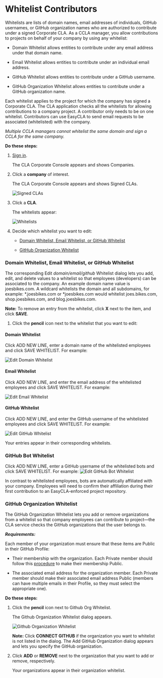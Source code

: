 # Whitelist Contributors

Whitelists are lists of domain names, email addresses of individuals, GitHub usernames, or GitHub organization names who are authorized to contribute under a signed Corporate CLA. As a CCLA manager, you allow contributions to projects on behalf of your company by using any whitelist:

* Domain Whitelist allows entities to contribute under any email address under that domain name.

* Email Whitelist allows entities to contribute under an individual email address.

* GitHub Whitelist allows entities to contribute under a GitHub username.

* GitHub Organization Whitelist allows entities to contribute under a GitHub organization name.

Each whitelist applies to the project for which the company has signed a Corporate CLA. The CLA application checks all the whitelists for allowing contributions to a company project. A contributor only needs to be on one whitelist. Contributors can use EasyCLA to send email requests to be associated (whitelisted) with the company.

_Multiple CCLA managers cannot whitelist the same domain and sign a CCLA for the same company._

**Do these steps:**

1. [Sign in](sign-in-to-the-cla-corporate-console.md).

   The CLA Corporate Console appears and shows Companies.

1. Click a **company** of interest.

   The CLA Corporate Console appears and shows Signed CLAs.

   ![Signed CLAs](imgs/cla-signed-clas.png)

1. Click a **CLA**.

   The whitelists appear:

   ![Whitelists](imgs/cla-whitelists.png)

1. Decide which whitelist you want to edit:

    + [Domain Whitelist, Email Whitelist, or GitHub Whitelist](#domain-whitelist--email-whitelist--or-github-whitelist)

    + [GitHub Organization Whitelist](#github-organization-whitelist)

### Domain Whitelist, Email Whitelist, or GitHub Whitelist

The corresponding Edit _domain/email/github_ Whitelist dialog lets you add, edit, and delete values to a whitelist so that employees (developers) can be associated to the company. An example domain name value is joesbikes.com. A wildcard whitelists the domain and all subdomains, for example: \*.joesbikes.com or *joesbikes.com would whitelist joes.bikes.com, shop.joesbikes.com, and blog.joesbikes.com.


**Note:** To remove an entry from the whitelist, click **X** next to the item, and click **SAVE**.

1. Click the **pencil** icon next to the whitelist that you want to edit:

#### Domain Whitelist
Click ADD NEW LINE, enter a domain name of the whitelisted employees and click SAVE WHITELIST. For example:

 ![Edit Domain Whitelist](imgs/cla_edit_domain.png)

#### Email Whitelist
Click ADD NEW LINE, and enter the email address of the whitelisted employees and click SAVE WHITELIST. For example:

 ![Edit Email Whitelist](imgs/cla_add_email.png)

#### GitHub Whitelist
Click ADD NEW LINE, and enter the  GitHub username of  the whitelisted employees and click SAVE WHITELIST. For example:

 ![Edit GitHub Whitelist](imgs/cla_add_github.png)

   Your entries appear in their corresponding whitelists.
   
### GitHub Bot Whitelist
 
 Click ADD NEW LINE, enter a GitHub username of the whitelisted bots and click SAVE WHITELIST. For example:
 ![Edit GitHub Bot Whitelist](imgs/cla_add_github.png)
 
In contrast to whitelisted employees, bots are automatically affiliated with your company. Employees will need to confirm their affiliation during their first contribution to an EasyCLA-enforced project repository.

### GitHub Organization Whitelist

The GitHub Organization Whitelist lets you add or remove organizations from a whitelist so that company employees can contribute to project—the CLA service checks the GitHub organizations that the user belongs to.

**_Requirements:_**

Each member of your organization must ensure that these items are Public in their GitHub Profile:

* Their membership with the organization. Each Private member should follow this [procedure](https://help.github.com/en/articles/publicizing-or-hiding-organization-membership) to make their membership Public.

* The associated email address for the organization member. Each Private member should make their associated email address Public (members can have multiple emails in their Profile, so they must select the appropriate one).

**Do these steps:**

1. Click the **pencil** icon next to Github Org Whitelist.

   The Github Organization Whitelist dialog appears.

   ![Github Organization Whitelist](imgs/cla_add_github_org.png)

   **Note:** Click **CONNECT GITHUB** if the organization you want to whitelist is not listed in the dialog. The Add GitHub Organization dialog appears and lets you specify the GitHub organization.

2. Click **ADD** or **REMOVE** next to the organization that you want to add or remove, respectively.

   Your organizations appear in their organization whitelist.
